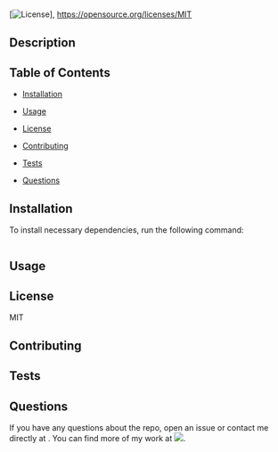 # 
  [![License](https://img.shields.io/badge/License-MIT-yellow.svg)], 
       https://opensource.org/licenses/MIT

  ## Description



## Table of Contents

* [Installation](#installation)

* [Usage](#usage)

* [License](#license)

* [Contributing](#contributing)

* [Tests](#tests)

* [Questions](#questions)

## Installation

To install necessary dependencies, run the following command: 

```

```

## Usage



## License 

MIT

## Contributing 



## Tests



## Questions

If you have any questions about the repo, open an issue or contact me directly at . 
You can find more of my work at ![](https://github.com//).
